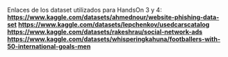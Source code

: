 Enlaces de los dataset utilizados para HandsOn 3 y 4:
**https://www.kaggle.com/datasets/ahmednour/website-phishing-data-set**
**https://www.kaggle.com/datasets/lepchenkov/usedcarscatalog**
**https://www.kaggle.com/datasets/rakeshrau/social-network-ads**
**https://www.kaggle.com/datasets/whisperingkahuna/footballers-with-50-international-goals-men**
